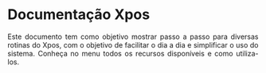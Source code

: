 <style>
  body {
    text-align: justify;
  }
  iframe { 
    display: flex;
    justify-content: center;
    align: center !important;
    height: 100vh;
    margin: auto;
  } 
</style>

# Documentação Xpos

Este documento tem como objetivo mostrar passo a passo para diversas rotinas do Xpos, com o objetivo de facilitar o dia a dia 
e simplificar o uso do sistema. Conheça no menu todos os recursos disponíveis e como utiliza-los.
